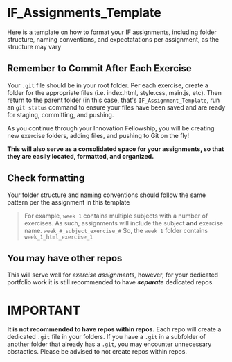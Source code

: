 # IF_Assignments_Template
Here is a template on how to format your IF assignments, including folder structure, naming conventions, and expectatations per assignment, as the structure may vary

## Remember to Commit After Each Exercise
Your `.git` file should be in your root folder. Per each exercise, create a folder for the appropriate files (i.e. index.html, style.css, main.js, etc). Then return to the parent folder (in this case, that's `IF_Assignment_Template`, run an `git status` command to ensure your files have been saved and are ready for staging, committing, and pushing.

As you continue through your Innovation Fellowship, you will be creating new exercise folders, adding files, and pushing to Git on the fly!

**This will also serve as a consolidated space for your assignments, so that they are easily located, formatted, and organized.**

## Check formatting
Your folder structure and naming conventions should follow the same pattern per the assignment in this template

> For example, `week 1` contains multiple subjects with a number of exercises. As such, assignments will include the subject **and** exercise name.
> `week_#_subject_exercise_#`
>So, the `week 1` folder contains `week_1_html_exercise_1`

## You may have other repos
This will serve well for *exercise assignments*, however, for your dedicated portfolio work it is still recommended to have ***separate*** dedicated repos.

# IMPORTANT
**It is not recommended to have repos within repos.** Each repo will create a dedicated `.git` file in your folders. If you have a `.git` in a subfolder of another folder that already has a `.git`, you may encounter unnecessary obstactles. Please be advised to not create repos within repos.
